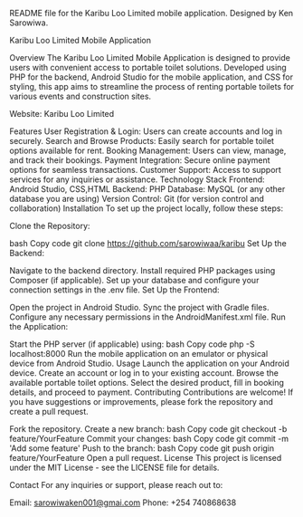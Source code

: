 
README file for the Karibu Loo Limited mobile application. Designed by Ken Sarowiwa.

Karibu Loo Limited Mobile Application
<!-- https://drive.google.com/file/d/1ntOApQMS1uJqTgPpL_uynTj5QiT2pBhk/view?usp=sharing -->

Overview
The Karibu Loo Limited Mobile Application is designed to provide users with convenient access to portable toilet solutions. Developed using PHP for the backend, Android Studio for the mobile application, and CSS for styling, this app aims to streamline the process of renting portable toilets for various events and construction sites.

Website: Karibu Loo Limited

Features
User Registration & Login: Users can create accounts and log in securely.
Search and Browse Products: Easily search for portable toilet options available for rent.
Booking Management: Users can view, manage, and track their bookings.
Payment Integration: Secure online payment options for seamless transactions.
Customer Support: Access to support services for any inquiries or assistance.
Technology Stack
Frontend: Android Studio, CSS,HTML
Backend: PHP
Database: MySQL (or any other database you are using)
Version Control: Git (for version control and collaboration)
Installation
To set up the project locally, follow these steps:

Clone the Repository:

bash
Copy code
git clone https://github.com/sarowiwaa/karibu
Set Up the Backend:

Navigate to the backend directory.
Install required PHP packages using Composer (if applicable).
Set up your database and configure your connection settings in the .env file.
Set Up the Frontend:

Open the project in Android Studio.
Sync the project with Gradle files.
Configure any necessary permissions in the AndroidManifest.xml file.
Run the Application:

Start the PHP server (if applicable) using:
bash
Copy code
php -S localhost:8000
Run the mobile application on an emulator or physical device from Android Studio.
Usage
Launch the application on your Android device.
Create an account or log in to your existing account.
Browse the available portable toilet options.
Select the desired product, fill in booking details, and proceed to payment.
Contributing
Contributions are welcome! If you have suggestions or improvements, please fork the repository and create a pull request.

Fork the repository.
Create a new branch:
bash
Copy code
git checkout -b feature/YourFeature
Commit your changes:
bash
Copy code
git commit -m 'Add some feature'
Push to the branch:
bash
Copy code
git push origin feature/YourFeature
Open a pull request.
License
This project is licensed under the MIT License - see the LICENSE file for details.

Contact
For any inquiries or support, please reach out to:

Email: sarowiwaken001@gmai.com
Phone: +254 740868638
